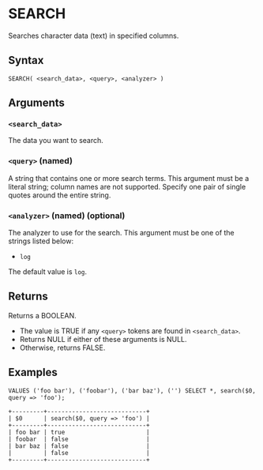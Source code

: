 # SEARCH

Searches character data (text) in specified columns.

## Syntax

```scopeql
SEARCH( <search_data>, <query>, <analyzer> )
```

## Arguments

### `<search_data>`

The data you want to search.

### `<query>` (named)

A string that contains one or more search terms. This argument must be a literal string; column names are not supported. Specify one pair of single quotes around the entire string.

### `<analyzer>` (named) (optional)

The analyzer to use for the search. This argument must be one of the strings listed below:

* `log`

The default value is `log`.

## Returns

Returns a BOOLEAN.

* The value is TRUE if any `<query>` tokens are found in `<search_data>`.
* Returns NULL if either of these arguments is NULL.
* Otherwise, returns FALSE.

## Examples

```scopeql
VALUES ('foo bar'), ('foobar'), ('bar baz'), ('') SELECT *, search($0, query => 'foo');
```

```
+---------+----------------------------+
| $0      | search($0, query => 'foo') |
+---------+----------------------------+
| foo bar | true                       |
| foobar  | false                      |
| bar baz | false                      |
|         | false                      |
+---------+----------------------------+
```
